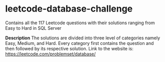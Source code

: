 # leetcode-database-challenge
Contains all the 117 Leetcode questions with their solutions ranging from Easy to Hard in SQL Server

**Description**
The solutions are divided into three level of categories namely Easy, Medium, and Hard. 
Every category first contains the question and then followed by its respective solution. 
Link to the website is: https://leetcode.com/problemset/database/
